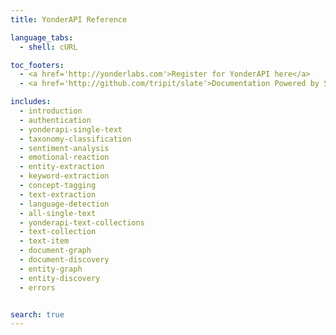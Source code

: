 ```yaml
---
title: YonderAPI Reference

language_tabs:
  - shell: cURL

toc_footers:
  - <a href='http://yonderlabs.com'>Register for YonderAPI here</a>
  - <a href='http://github.com/tripit/slate'>Documentation Powered by Slate</a>

includes:
  - introduction
  - authentication
  - yonderapi-single-text
  - taxonomy-classification
  - sentiment-analysis
  - emotional-reaction
  - entity-extraction
  - keyword-extraction
  - concept-tagging
  - text-extraction
  - language-detection
  - all-single-text
  - yonderapi-text-collections
  - text-collection
  - text-item
  - document-graph
  - document-discovery
  - entity-graph
  - entity-discovery
  - errors


search: true
---
```


